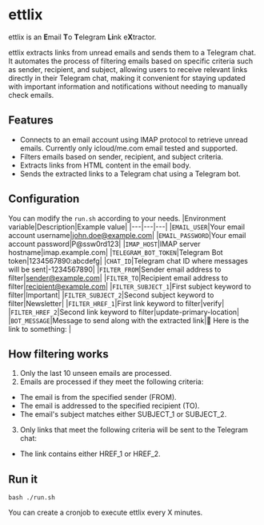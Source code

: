# ettlix
ettlix is an **E**mail **T**o **T**elegram **Li**nk e**X**tractor.

ettlix extracts links from unread emails and sends them to a Telegram chat. It automates the process of filtering emails based on specific criteria such as sender, recipient, and subject, allowing users to receive relevant links directly in their Telegram chat, making it convenient for staying updated with important information and notifications without needing to manually check emails.


## Features

- Connects to an email account using IMAP protocol to retrieve unread emails. Currently only icloud/me.com email tested and supported.
- Filters emails based on sender, recipient, and subject criteria.
- Extracts links from HTML content in the email body.
- Sends the extracted links to a Telegram chat using a Telegram bot.

## Configuration
You can modify the `run.sh` according to your needs.
|Environment variable|Description|Example value|
|---|---|---|
|`EMAIL_USER`|Your email account username|john.doe@example.com|
|`EMAIL_PASSWORD`|Your email account password|P@ssw0rd123|
|`IMAP_HOST`|IMAP server hostname|imap.example.com|
|`TELEGRAM_BOT_TOKEN`|Telegram Bot token|1234567890:abcdefg|
|`CHAT_ID`|Telegram chat ID where messages will be sent|-1234567890|
|`FILTER_FROM`|Sender email address to filter|sender@example.com|
|`FILTER_TO`|Recipient email address to filter|recipient@example.com|
|`FILTER_SUBJECT_1`|First subject keyword to filter|Important|
|`FILTER_SUBJECT_2`|Second subject keyword to filter|Newsletter|
|`FILTER_HREF_1`|First link keyword to filter|verify|
|`FILTER_HREF_2`|Second link keyword to filter|update-primary-location|
|`BOT_MESSAGE`|Message to send along with the extracted link|🤖 Here is the link to something: |

## How filtering works
1. Only the last 10 unseen emails are processed.
2. Emails are processed if they meet the following criteria:
  - The email is from the specified sender (FROM).
  - The email is addressed to the specified recipient (TO).
  - The email's subject matches either SUBJECT_1 or SUBJECT_2.
3. Only links that meet the following criteria will be sent to the Telegram chat:
  - The link contains either HREF_1 or HREF_2.

## Run it
```
bash ./run.sh
```
You can create a cronjob to execute ettlix every X minutes.
